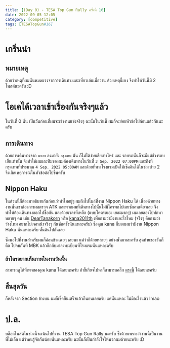 ```yaml
---
title: [(Day 0) - TESA Top Gun Rally ครั้งที่ 16]
date: 2022-09-05 12:05
category: [competitive]
tags: [TESATopGun#16]
---
```

# เกริ่นนำ 
## หมายเหตุ
ด้วยว่าเหตุที่ผมนั่นหมดแรงจากการเดินทางและเที่ยวเล่นเมื่อวาน ด้วยเหตุนี้เอง จึงทำให้วันนี้มี 2 โพสต์นะครับ :D
<br />

# โอเคได้เวลาเข้าเรื่องกันจริงๆแล้ว
ในวันที่ 0 นั้น เป็นวันก่อนที่ผมจะเข้างานแข่งจริงๆ ฉะนั้นในวันนี้ ผมก็จะย่อยหัวข้อไปก่อนแล้วกันนะครับ

## การเดินทาง
ด้วยการเดินทางจาก `พะเยา` ลงมายัง `กรุงเทพ` น้ัน ก็ไม่ได้ง่ายเสียเท่าไหร่ และ รอบรถนั้นก็จะมีแค่ช่วงรอบเย็นเท่านั้น จึงทำให้ผมและทีมของผมต้องเดินทางในวันที่  `3 Sep. 2022 07:00PM` และถึงที่กรุงเทพที่ประมาณ `4 Sep. 2022 05:00AM` และด้วยที่ทางโรงแรมเปิดให้เช็คอินได้ในช่วงบ่าย 2 จึงเกิดเหคุการณ์ในหัวข้อต่อไปขึ้นครับ

## Nippon Haku
ในส่วนนี้ก็ต้องมาอธิบายกันก่อนว่าทำไมอยู่ๆ ผมถึงไปโผล่ที่งาน Nippon Haku ได้
เนื่องด้วยทางงานนั้นเขาต้องการผลตรวจ ATK และพวกผมที่เดินทางไปนั้นไม่มีใครพกไปเลยซักคนเดียวเลย จึงทำให้ต้องเดินทางออกไปซื้อกัน และด้วยเวลาที่เหลือ (แบบโคตรเยอะ เยอะมากๆ) ผมเลยลองไปทักหาหลายๆ คน เช่น [DearTanakorn](https://fb.com/DearTanakorn) หรือ [kana2011th](https://fb.com/talkwithkana) เพื่อถามว่ามีงานอะไรไหม (จรืงๆ คือถามว่าว่างไหม อยากไปเจอหน้าจริงๆ กันซักครั้งน้่นแหละครับ) ซึ่งคุณ kana ก็บอกผมว่ามีงาน Nippon Haku นั่นแหละครับ ดั้นด้นไปกันเลย 

ซึ่งพอไปที่งานสำหรับผมก็ค่อนข้างเฉยๆ เลยนะ แต่ว่าก็ด้วยหลายๆ อย่างนั้นแหละครับ สุดท้ายของวันก็คือ ไปจบกันที่ MBK แล้วก็กลับมาลงทะเบียนที่โรงแรมนั่นแหละครับ
### ถ้าใครอยากเห็นภาพในงานวันนั้น
สามารถดูได้ที่เพจของคุณ kana ได้เลยนะครับ ถ้าขี้เกียจไปหาก็สามารถคลิ๊ก [ตรงนี้](https://web.facebook.com/media/set?vanity=talkwithkana&set=a.187196057105641) ได้เลยนะครับ

## สิ้นสุดวัน
ก็หลังจาก Section ข้างบน ผมก็เช็คอิืนเสร็จแล้วก็นอนเลยครับ แค่นั้นแหละ ไม่มีอะไรแล้ว lmao

# ป.ล.
บล็อคโพสต์ในช่วงนี้จะเน้นไปที่งาน TESA Top Gun Rally นะครับ ซึ่งด้วยเพราะว่างานนี้เป็นงานที่ไม่เล็ก แต่ว่าคนรู้จักกันน้อยนั่นแหละครับ ฉะนั้นก็เป็นกำลังใจให้พวกผมด้วยนะครับ :D